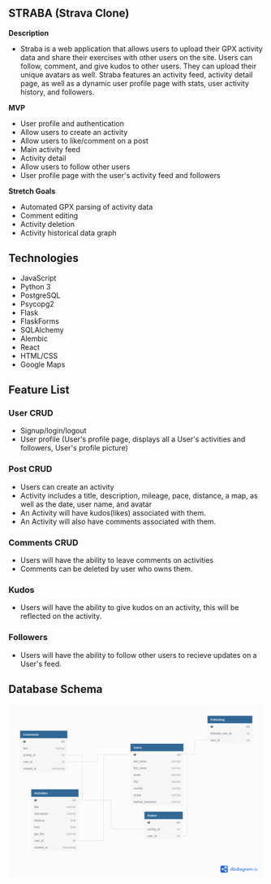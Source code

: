 ## STRABA (Strava Clone)

**Description**
* Straba is a web application that allows users to upload their GPX activity data and share their exercises with other users on the site.  Users can follow, comment, and give kudos to other users.  They can upload their unique avatars as well. Straba features an activity feed, activity detail page, as well as a dynamic user profile page with stats, user activity history, and followers.

**MVP**
* User profile and authentication 
* Allow users to create an activity 
* Allow users to like/comment on a post 
* Main activity feed
* Activity detail
* Allow users to follow other users 
* User profile page with the user's activity feed and followers

**Stretch Goals**
* Automated GPX parsing of activity data
* Comment editing
* Activity deletion
* Activity historical data graph

## Technologies
 - JavaScript
 - Python 3
 - PostgreSQL
 - Psycopg2
 - Flask
 - FlaskForms
 - SQLAlchemy
 - Alembic
 - React
 - HTML/CSS
 - Google Maps

## Feature List
 ### User CRUD
  - Signup/login/logout
  - User profile (User's profile page, displays all a User's activities and followers, User's profile picture)

 ### Post CRUD
  - Users can create an activity
  - Activity includes a title, description, mileage, pace, distance, a map, as well as the date, user name, and avatar
  - An Activity will have kudos(likes) associated with them.
  - An Activity will also have comments associated with them.

 ### Comments CRUD
  - Users will have the ability to leave comments on activities
  - Comments can be deleted by user who owns them.

 ### Kudos
  - Users will have the ability to give kudos on an activity, this will be reflected on the activity.

 ### Followers
  - Users will have the ability to follow other users to recieve updates on a User's feed.

## Database Schema
  ![STRABA Database Schema](/assets/StrabaDBSchema.png)
